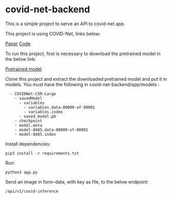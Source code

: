 # covid-net-backend

This is a simple project to serve an API to covid-net app.

This project is using COVID-Net, links below:

[Paper](https://arxiv.org/pdf/2003.09871.pdf) 
[Code](https://github.com/lindawangg/COVID-Net)

To run this project, first is necessary to download the pretrained model in the below link:

[Pretrained model](https://drive.google.com/drive/folders/1eNidqMyz3isLjGYN1evzQu--A-JVkzbk)

Clone this project and extract the downloaded pretrained model and put it in models. You must have the following in covid-net-backend/app/models :

```
  - COVIDNet-CXR-Large
    - savedModel
      - variables
        - variables.data-00000-of-00001
        - variables.index
      - saved_model.pb
    - checkpoint
    - model.meta 
    - model-8485.data-00000-of-00001
    - model-8485.index
```

Install dependencies:

```
pip3 install -r requirements.txt
```

Run:

```
python3 app.py
```

Send an image in form-data, with key as file, to the below endpoint:

```
/api/v1/covid-inference
```

